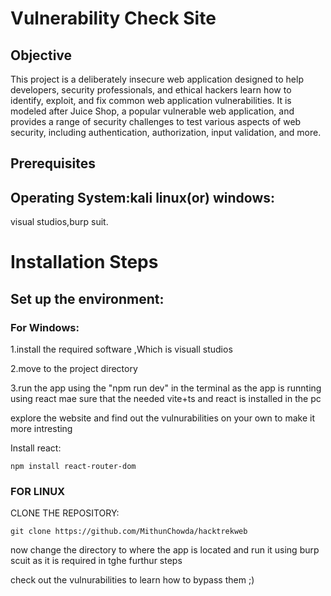 # Vulnerability Check Site

## Objective

This project is a deliberately insecure web application designed to help developers, security professionals, and ethical hackers learn how to identify, exploit, and fix common web application vulnerabilities. It is modeled after Juice Shop, a popular vulnerable web application, and provides a range of security challenges to test various aspects of web security, including authentication, authorization, input validation, and more.

## Prerequisites

## Operating System:kali linux(or) windows:
visual studios,burp suit.

# Installation Steps

## Set up the environment:

### For Windows:

1.install the required software ,Which is visuall studios

2.move to the project directory 

3.run the app using the "npm run dev" in the terminal
as the app is runnting using react mae sure that the needed vite+ts and react is installed in the pc

explore the website and find out the vulnurabilities on your own to make it more intresting

Install react:

    npm install react-router-dom

### FOR LINUX 

CLONE THE REPOSITORY:
   
    git clone https://github.com/MithunChowda/hacktrekweb
now change the directory to where the app is located and run it using burp scuit as it is required in tghe furthur steps


check out the vulnurabilities to learn how to bypass them ;)

